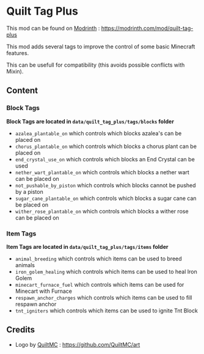 # Quilt Tag Plus

<!-- modrinth_exclude.start -->

This mod can be found on [Modrinth](https://modrinth.com/) : https://modrinth.com/mod/quilt-tag-plus

<!-- modrinth_exclude.end -->

This mod adds several tags to improve the control of some basic Minecraft features.

This can be usefull for compatibility (this avoids possible conflicts with Mixin).

## Content

### Block Tags

**Block Tags are located in `data/quilt_tag_plus/tags/blocks` folder**

- `azalea_plantable_on` which controls which blocks azalea's can be placed on
- `chorus_plantable_on` which controls which blocks a chorus plant can be placed on
- `end_crystal_use_on` which controls which blocks an End Crystal can be used
- `nether_wart_plantable_on` which controls which blocks a nether wart can be placed on
- `not_pushable_by_piston` which controls which blocks cannot be pushed by a piston
- `sugar_cane_plantable_on` which controls which blocks a sugar cane can be placed on
- `wither_rose_plantable_on` which controls which blocks a wither rose can be placed on

### Item Tags

**Item Tags are located in `data/quilt_tag_plus/tags/items` folder**

- `animal_breeding` which controls which items can be used to breed animals
- `iron_golem_healing` which controls which items can be used to heal Iron Golem
- `minecart_furnace_fuel` which controls which items can be used for Minecart with Furnace
- `respawn_anchor_charges` which controls which items can be used to fill respawn anchor
- `tnt_igniters` which controls which items can be used to ignite Tnt Block

## Credits

- Logo by [QuiltMC](https://quiltmc.org) : https://github.com/QuiltMC/art
